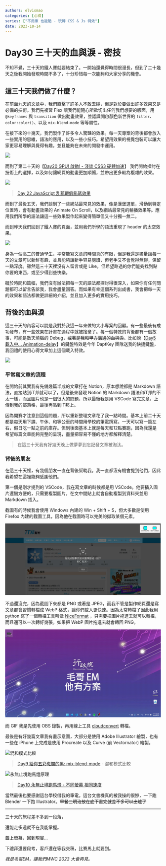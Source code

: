 ```yaml
---
authors: elvismao
categories: [心得]
series: ["不用庫 也能酷 - 玩轉 CSS & Js 特效"]
date: 2023-10-14
---
```


# Day30 三十天的血與淚 - 密技

不知不覺，三十天的鐵人賽就要結束了。一開始還覺得時間很漫長，但到了二十幾天之後我開始發現時間不多了，十分珍惜每一次能夠和大家分享的機會。



## 這三十天我們做了什麼？

在前面九天的文章中，我們直擊了許多人不敢去碰，但是對於要做出許多效果又是必備的技術。我們先複習 Flex 讓我們能隨心所欲切出任何我們想要的版面，用 `@keyframes` 與 `transition` 做出動畫效果，並認識開啟顏色新世界的 `filter`、`color:color()`、以及 `mix-blend-mode` 等等屬性。

在接下來的十幾天，我們製作了許多令人驚豔的效果。每一天專案的背後都會放入一些實用的思維，語法的應用，以及一些小技巧。希望用效果的視覺包裝可以讓大家更容易理解與覺得有趣，並且能夠在未來的開發中運用。

![](https://emtech.cc/post/2023ironman-18/final.gif)

而到了第二十天的【[Day20 GPU! 啟動! - 淺談 CSS3 硬體加速](https://ithelp.ithome.com.tw/articles/10333947)】 我們開始探討在技術上的選擇，以及如何讓網頁的動畫更加順暢，並帶出更多較為複雜的效果。

![](https://emtech.cc/post/2023ironman-22/final.gif)

> [Day 22 JavaScript 乱薍覼釠亂碼效果](https://ithelp.ithome.com.tw/articles/10335389)

而到了最後五天，我們談到了一些網站最常見的效果，像是漢堡選單，滑動到特定位置時，會有動畫效果的 Animate On Scroll，以及網站最常見的輪播效果等。應用我們所學的語法讓這一些效果製作起來變得簡單但又十分獨一無二。

而到昨天我們回到了鐵人賽的頁面，並用我們所學的語法重現了 header 的太空效果。

![](https://emtech.cc/post/2023ironman-29/final.gif)

身為一個高二的普通學生，平常能寫文章的時間真的有限，但是我還是盡量讓每一天的文章可以新鮮有趣，並且能夠讓新手容易閱讀，但老手又不會覺得無聊，保留一點深度。雖然這三十天裡沒有人留言或是 Like，但希望路過的你們能夠找到點你要的東西，或至少得到些快樂。

礙於時間和篇幅，我們沒有辦法把每一天的語法都探討得很深入，如果你有任何問題都可以留言告訴我，我會盡量回答。而如果有幸這個系列出成書，我會把每一天的效果和語法都做更詳細的介紹，並且加入更多的實用技巧。

## 背後的血與淚

這三十天的內容可以說是我對於我這一年來做的大小專案的回顧。有一些最後有成功發布，有一些效果在計畫在過程中就被捨棄了。每一個特效的背後都有一個故事，可能是數天燒腦的 Debug，~~或著是我和甲方溝通的血與淚~~。比如說【[Day5 載入中… Animation-delay](https://ithelp.ithome.com.tw/articles/10322369)】的鍵盤特效是今年 DaptKey 團隊送我的快捷鍵盤，我回禮的使用心得文章加上這個載入特效。

![](https://emtech.cc/post/2023ironman-5/loading.gif)

### 平常寫文章的流程

在開始前其實我有先備幾篇半成的文章打在 Notion，原本想說都是 Markdown 語法，直接貼到iT邦就可以了，但是後來發現 Notion 的 Markdown 語法和iT邦的不太一樣，而且圖片也是一個很大的問題，所以最後我是用 VSCode 寫完文章，上傳到我的部落格，最後再貼到iT邦上。

因為開賽才注意到這個問題，所以重新整理文章花了我一點時間。基本上前二十天都是每天用下課、午休、和等公車的時間用學校的筆電撰寫。一天可以寫一篇左右，假日吃一點之前的庫存。但到後面基本上就是每天和12點賽跑，因為我還是希望每篇文章能夠完整的呈現，盡量把容易不懂的地方都解釋清楚。

> 在這三十天我有好幾天晚上做夢夢到忘記發文章被淘汰。

### 背後的朋友

在這三十天裡，有幾個朋友一直在背後幫助我。我一直都沒有機會提到他們，因此我希望在這裡能夠感謝他們。

第一個是剛才提到的 VSCode，我在寫文章的時候都是用 VSCode。他要插入圖片還蠻方便的，只需要複製圖片，在文中間貼上就會自動複製到資料夾並用 Markdown 插入。

截圖有的時候我會使用 Windows 內建的 Win + Shift + S，但大多數是使用 Firefox 內建的截圖工具，因為他在截圖時可以完美的擷取某個元素。

![](shot.webp)

不過還沒完，因為截圖下來都是 PNG 或著是 JPEG，而我不管是製作網頁還是寫文章都會習慣轉檔成 WebP 格式，讓你們載入更快速。因為太常轉檔了因此我用 python 寫了一個轉檔工具叫做 [NiceFormat](https://github.com/Edit-Mr/NiceFormat)
，只需要把圖片拖進去就可以轉檔，而且還可以一次轉好幾張。如果把 WebP 圖片拖進去就會轉回 PNG。

![轉檔](convert.gif)

而 GIF 我是先使用 OBS 錄製，再用線上工具 [cloudconvert](https://cloudconvert.com/mkv-to-gif) 轉檔。

最後是有好幾篇文章我有畫示意圖，大部分是使用 Adobe Illustrator 繪製，也有一些在 iPhone 上完成是使用 Procreate 以及 Curve (前 Vectornator) 繪製。

![混和模式比較](https://emtech.cc/post/2023ironman-9/mix.webp)

> [Day9 給你五彩斑斕的黑: mix-blend-mode](https://ithelp.ithome.com.tw/articles/10325681) - 混和模式比較

![永無止境跑馬燈原理](https://emtech.cc/post/2023ironman-10/marquee.svg)

> [Day10 永無止境跑馬燈 - 不同螢幕 相同速度](https://ithelp.ithome.com.tw/articles/10326819)

當然最後也要感謝這台學校借我的筆電。這台文書機真的被我操的很慘，一下跑 Blender 一下跑 Illustrator。~~早餐三明治放在底下畫完就差不多可以出爐了~~

---

三十天的旅程差不多到一段落，

還能走多遠就不在我能掌握。

蓋上螢幕，回到現實...

下禮拜還要段考，客戶還在等我交稿，比賽馬上就要到。

_我是毛哥EM，讓我們MWC 2023 大會再見。_
